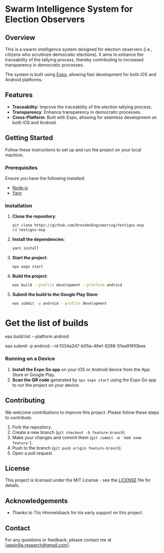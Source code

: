 # Swarm Intelligence System for Election Observers

## Overview

This is a swarm intelligence system designed for election observers (i.e., citizens who scrutinize democratic elections). It aims to enhance the traceability of the tallying process, thereby contributing to increased transparency in democratic processes.

The system is built using [Expo](https://expo.dev/), allowing fast development for both iOS and Android platforms.

## Features

- **Traceability**: Improve the traceability of the election tallying process.
- **Transparency**: Enhance transparency in democratic processes.
- **Cross-Platform**: Built with Expo, allowing for seamless development on both iOS and Android.

## Getting Started

Follow these instructions to set up and run the project on your local machine.

### Prerequisites

Ensure you have the following installed:

- [Node.js](https://nodejs.org/)
- [Yarn](https://yarnpkg.com/)

### Installation

1. **Clone the repository**:

   ```bash
   git clone https://github.com/DresdenEngineering/testigos-mvp
   cd testigos-mvp
   ```

2. **Install the dependencies**:

   ```bash
   yarn install
   ```

3. **Start the project**:

   ```bash
   npx expo start
   ```

4. **Build the project**:
   ```bash
   eas build --profile development --platform android
   ```
5. **Submit the build to the Google Play Store**:

   ```bash
   eas submit -p android --profile development
   ```

# Get the list of builds

eas build:list --platform android

eas submit -p android --id f334a2d7-b05a-46ef-9288-51ea91610bee

### Running on a Device

1. **Install the Expo Go app** on your iOS or Android device from the App Store or Google Play.
2. **Scan the QR code** generated by `npx expo start` using the Expo Go app to run the project on your device.

## Contributing

We welcome contributions to improve this project. Please follow these steps to contribute:

1. Fork the repository.
2. Create a new branch (`git checkout -b feature-branch`).
3. Make your changes and commit them (`git commit -m 'Add some feature'`).
4. Push to the branch (`git push origin feature-branch`).
5. Open a pull request.

## License

This project is licensed under the MIT License - see the [LICENSE](LICENSE) file for details.

## Acknowledgements

- Thanks to Tilo Himmelsback for his early support on this project.

## Contact

For any questions or feedback, please contact me at [aepinilla.research@gmail.com].
